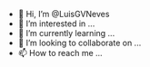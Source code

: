 - 👋 Hi, I’m @LuisGVNeves
- 👀 I’m interested in ...
- 🌱 I’m currently learning ...
- 💞️ I’m looking to collaborate on ...
- 📫 How to reach me ...

